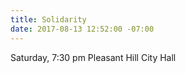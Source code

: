 ```yaml
---
title: Solidarity
date: 2017-08-13 12:52:00 -07:00
---
```


Saturday, 7:30 pm Pleasant Hill City Hall